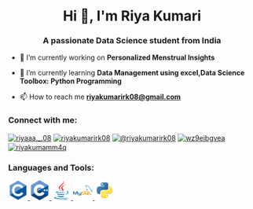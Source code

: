 <h1 align="center">Hi 👋, I'm Riya Kumari</h1>
<h3 align="center">A passionate Data Science student from India</h3>

- 🔭 I’m currently working on **Personalized Menstrual Insights**

- 🌱 I’m currently learning **Data Management using excel,Data Science Toolbox: Python Programming**

- 📫 How to reach me **riyakumarirk08@gmail.com**

<h3 align="left">Connect with me:</h3>
<p align="left">
<a href="https://instagram.com/riyaaa._.08" target="blank"><img align="center" src="https://raw.githubusercontent.com/rahuldkjain/github-profile-readme-generator/master/src/images/icons/Social/instagram.svg" alt="riyaaa._.08" height="30" width="40" /></a>
<a href="https://www.codechef.com/users/riyakumarirk08" target="blank"><img align="center" src="https://cdn.jsdelivr.net/npm/simple-icons@3.1.0/icons/codechef.svg" alt="riyakumarirk08" height="30" width="40" /></a>
<a href="https://www.hackerrank.com/@riyakumarirk08" target="blank"><img align="center" src="https://raw.githubusercontent.com/rahuldkjain/github-profile-readme-generator/master/src/images/icons/Social/hackerrank.svg" alt="@riyakumarirk08" height="30" width="40" /></a>
<a href="https://www.leetcode.com/wz9eibgvea" target="blank"><img align="center" src="https://raw.githubusercontent.com/rahuldkjain/github-profile-readme-generator/master/src/images/icons/Social/leet-code.svg" alt="wz9eibgvea" height="30" width="40" /></a>
<a href="https://auth.geeksforgeeks.org/user/riyakumamm4q" target="blank"><img align="center" src="https://raw.githubusercontent.com/rahuldkjain/github-profile-readme-generator/master/src/images/icons/Social/geeks-for-geeks.svg" alt="riyakumamm4q" height="30" width="40" /></a>
</p>

<h3 align="left">Languages and Tools:</h3>
<p align="left"> <a href="https://www.cprogramming.com/" target="_blank" rel="noreferrer"> <img src="https://raw.githubusercontent.com/devicons/devicon/master/icons/c/c-original.svg" alt="c" width="40" height="40"/> </a> <a href="https://www.w3schools.com/cpp/" target="_blank" rel="noreferrer"> <img src="https://raw.githubusercontent.com/devicons/devicon/master/icons/cplusplus/cplusplus-original.svg" alt="cplusplus" width="40" height="40"/> </a> <a href="https://www.java.com" target="_blank" rel="noreferrer"> <img src="https://raw.githubusercontent.com/devicons/devicon/master/icons/java/java-original.svg" alt="java" width="40" height="40"/> </a> <a href="https://www.mysql.com/" target="_blank" rel="noreferrer"> <img src="https://raw.githubusercontent.com/devicons/devicon/master/icons/mysql/mysql-original-wordmark.svg" alt="mysql" width="40" height="40"/> </a> <a href="https://www.python.org" target="_blank" rel="noreferrer"> <img src="https://raw.githubusercontent.com/devicons/devicon/master/icons/python/python-original.svg" alt="python" width="40" height="40"/> </a> </p>
